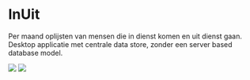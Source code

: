 # InUit #
Per maand oplijsten van mensen die in dienst komen en uit dienst gaan. Desktop applicatie met centrale data store, zonder een server based database model.

<a href="https://ci.appveyor.com/project/aredfox/InUit" target="_blank"><img src="https://ci.appveyor.com/api/projects/status/qjhg69y6p0yatcm5"></a>
<a href="https://ci.appveyor.com/project/aredfox/InUit/build/tests" target="_blank"><img src="http://teststatusbadge.azurewebsites.net/api/status/aredfox/InUit"/></a>
